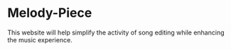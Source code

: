 # Melody-Piece
This website will help simplify the activity of song editing while enhancing the music experience.
